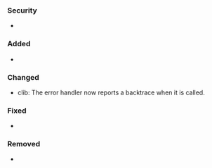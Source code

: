 ### Security
- 

### Added
- 

### Changed
- clib: The error handler now reports a backtrace when it is called.

### Fixed
- 

### Removed
- 
